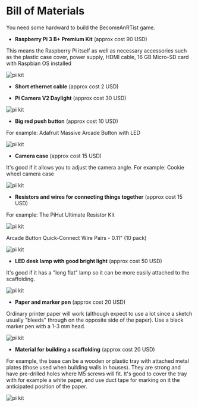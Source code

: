 # Bill of Materials
You need some hardward to build the BecomeAnRTist game.

* __Raspberry Pi 3 B+ Premium Kit__ (approx cost 90 USD)

This means the Raspberry Pi itself as well as necessary accessories such as the plastic case cover, power supply, HDMI cable, 16 GB Micro-SD card with Raspbian OS installed

![pi kit](https://github.com/hcl-pnp-rtist/become-an-rtist/blob/master/images/pi_kit.png "Raspberry Pi 3 B+ Premium Kit")

* __Short ethernet cable__ (approx cost 2 USD)


* __Pi Camera V2 Daylight__ (approx cost 30 USD)

![pi kit](https://github.com/hcl-pnp-rtist/become-an-rtist/blob/master/images/pi_camera.png "Pi Camera V2 Daylight")

* __Big red push button__ (approx cost 10 USD)

For example: Adafruit Massive Arcade Button with LED

![pi kit](https://github.com/hcl-pnp-rtist/become-an-rtist/blob/master/images/push_button.png "Big red push button")

* __Camera case__ (approx cost 15 USD)

It's good if it allows you to adjust the camera angle. For example: Cookie wheel camera case

![pi kit](https://github.com/hcl-pnp-rtist/become-an-rtist/blob/master/images/cameracase.png "Cookie wheel camera case")

* __Resistors and wires for connecting things together__ (approx cost 15 USD)

For example: The PiHut Ultimate Resistor Kit

![pi kit](https://github.com/hcl-pnp-rtist/become-an-rtist/blob/master/images/pi_resistors.png "Resistors")

Arcade Button Quick-Connect Wire Pairs - 0.11" (10 pack)

![pi kit](https://github.com/hcl-pnp-rtist/become-an-rtist/blob/master/images/pi_wires.png "Wires")

* __LED desk lamp with good bright light__ (approx cost 50 USD)

It's good if it has a "long flat" lamp so it can be more easily attached to the scaffolding.

![pi kit](https://github.com/hcl-pnp-rtist/become-an-rtist/blob/master/images/desklamp.png "Desk lamp")

* __Paper and marker pen__ (approx cost 20 USD)

Ordinary printer paper will work (although expect to use a lot since a sketch usually "bleeds" through on the opposite side of the paper). Use a black marker pen with a 1-3 mm head.

![pi kit](https://github.com/hcl-pnp-rtist/become-an-rtist/blob/master/images/pen.jpg "Marker pen")

* __Material for building a scaffolding__ (approx cost 20 USD)

For example, the base can be a wooden or plastic tray with attached metal plates (those used when building walls in houses). They are strong and have pre-drilled holes where M5 screws will fit. It's good to cover the tray with for example a white paper, and use duct tape for marking on it the anticipated position of the paper.

![pi kit](https://github.com/hcl-pnp-rtist/become-an-rtist/blob/master/images/scaffolding.jpg "Scaffolding")

